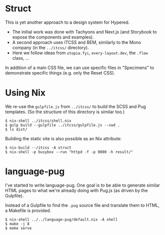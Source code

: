 # Struct

This is yet another approach to a design system for Hypered.

- The initial work was done with Tachyons and Next.js (and Storybook to expose
  the components and examples).
- A second approach uses ITCSS and BEM, similarly to the Mono company (in the
  `../itcss/` directory).
- Here we follow ideas from `utopia.fyi`, `every-layout.dev`, the `.flow`
  class, ...

In addition of a main CSS file, we can use specific files in "Specimens" to
demonstrate specific things (e.g. only the Reset CSS).

# Using Nix

We re-use the `gulpfile.js` from `../itcss/` to build the SCSS and Pug
templates. (So the structure of this directory is similar too.)

```
$ nix-shell ../itcss/shell.nix
$ gulp build --gulpfile ../itcss/gulpfile.js --cwd .
$ ls dist/
```

Building the static site is also possible as an Nix attribute:

```
$ nix-build --/itcss -A struct
$ nix-shell -p busybox --run "httpd -f -p 9000 -h result/"
```

# language-pug

I've started to write language-pug. One goal is to be able to generate similar
HTML pages to what we're already doing with Pug.js (as driven by the Gulpfile).

Instead of a Gulpfile to find the `.pug` source file and translate them to
HTML, a Makefile is provided.

```
$ nix-shell ../../language-pug/default.nix -A shell
$ make -j 8
$ make serve
```
